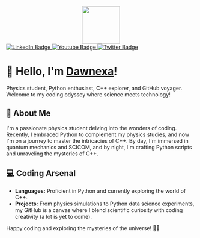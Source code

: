 <div id="header" align="center">
  <img src="https://media.giphy.com/media/v1.Y2lkPTc5MGI3NjExZTl2ZHRoMGw0NXYwNGN0M3pvNzY0ZHc5NW5rdjBhZG9tNm5ubGRrMCZlcD12MV9pbnRlcm5hbF9naWZfYnlfaWQmY3Q9Zw/doXBzUFJRxpaUbuaqz/giphy.gif" width="100"/>
</div>

<div id="badges">
  <a href="your-linkedin-URL">
    <img src="https://img.shields.io/badge/LinkedIn-blue?style=for-the-badge&logo=linkedin&logoColor=white" alt="LinkedIn Badge"/>
  </a>
  <a href="your-youtube-URL">
    <img src="https://img.shields.io/badge/YouTube-red?style=for-the-badge&logo=youtube&logoColor=white" alt="Youtube Badge"/>
  </a>
  <a href="your-twitter-URL">
    <img src="https://img.shields.io/badge/Twitter-blue?style=for-the-badge&logo=twitter&logoColor=white" alt="Twitter Badge"/>
  </a>
</div>


# 👋 Hello, I'm <u>Dawnexa</u>!


Physics student, Python enthusiast, C++ explorer, and GitHub voyager. Welcome to my coding odyssey where science meets technology!

## 🌌 About Me

I'm a passionate physics student delving into the wonders of coding. Recently, I embraced Python to complement my physics studies, and now I'm on a journey to master the intricacies of C++. By day, I'm immersed in quantum mechanics and SCICOM, and by night, I'm crafting Python scripts and unraveling the mysteries of C++.

## 💻 Coding Arsenal

- **Languages:** Proficient in Python and currently exploring the world of C++.
- **Projects:** From physics simulations to Python data science experiments, my GitHub is a canvas where I blend scientific curiosity with coding creativity (a lot is yet to come).

Happy coding and exploring the mysteries of the universe! 🚀🌌
